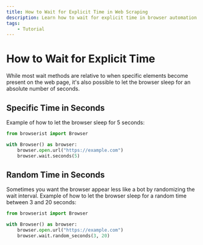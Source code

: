 ```yaml
---
title: How to Wait for Explicit Time in Web Scraping
description: Learn how to wait for explicit time in browser automation and web scraping using Browserist. Includes code examples for beginners and advanced users.
tags:
    - Tutorial
---
```


# How to Wait for Explicit Time
While most wait methods are relative to when specific elements become present on the web page, it's also possible to let the browser sleep for an absolute number of seconds.

## Specific Time in Seconds
Example of how to let the browser sleep for 5 seconds:

```python title="" linenums="1"
from browserist import Browser

with Browser() as browser:
    browser.open.url("https://example.com")
    browser.wait.seconds(5)
```

## Random Time in Seconds
Sometimes you want the browser appear less like a bot by randomizing the wait interval. Example of how to let the browser sleep for a random time between 3 and 20 seconds:

```python title="" linenums="1"
from browserist import Browser

with Browser() as browser:
    browser.open.url("https://example.com")
    browser.wait.random_seconds(3, 20)
```

